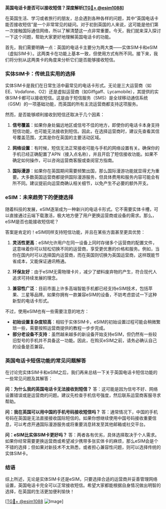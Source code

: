 **英国电话卡是否可以接收短信？深度解析[[TG💪+ @esim1088](https://t.me/s/esim1088)]**

在英国生活、学习或者旅行的朋友，总会遇到各种各样的问题，其中“英国电话卡能否接收短信”是一个非常常见的疑问。对于初到英国的人来说，这可能是他们第一次接触国际通信网络，所以了解清楚这一点非常重要。今天，我们就来深入探讨一下这个问题，帮助大家更好地理解英国电话卡的功能。

首先，我们需要明确一点：英国的电话卡主要分为两大类——实体SIM卡和eSIM（虚拟SIM卡）。这两类卡在功能上基本一致，但使用方式有所不同。接下来，我们将分别从这两类卡的角度来分析它们是否能够接收短信。

### 实体SIM卡：传统且实用的选择

实体SIM卡是我们在日常生活中最常见的电话卡形式。无论是三大运营商（如EE、Vodafone、O2）还是虚拟运营商（如Giffgaff、Lycamobile），其提供的实体SIM卡都可以接收短信。这是由于短信服务（SMS）是全球移动通信系统（GSM）的一项基础功能，而英国的所有主流运营商都支持这项服务。

然而，是否能够顺利接收到短信还取决于几个因素：

1. **信号覆盖**：如果你身处偏远地区或信号不佳的地方，即使你的电话卡本身支持短信功能，也可能无法接收到短信。因此，在选择运营商时，建议先查看其信号覆盖范围，尤其是你在英国的主要活动区域。

2. **网络设置**：有时候，短信无法正常接收可能与手机的网络设置有关。确保你的手机已经正确配置了APN（接入点名称），并且开启了短信接收功能。如果不确定如何操作，可以咨询运营商客服或查阅官方指南。

3. **国际漫游**：如果你在英国期间需要频繁出国，那么国际漫游功能就显得尤为重要。大多数英国运营商都提供国际漫游服务，但具体费用和服务内容可能会有所不同。建议提前向运营商确认相关细节，以免产生不必要的额外开支。

### eSIM：未来趋势下的便捷选择

随着科技的发展，eSIM逐渐成为一种新兴的电话卡形式。它不需要实体卡槽，可以直接通过云端下载激活，极大地方便了用户更换运营商或设备的需求。那么，eSIM是否也能接收短信呢？

答案是肯定的！eSIM同样支持短信功能，并且在某些方面甚至更具优势：

1. **灵活性更高**：eSIM允许用户在同一设备上同时存储多个运营商的配置文件，这意味着你可以轻松切换不同的运营商，享受更优惠的价格和服务。例如，当你在国内时可以选择国内运营商，而在英国则切换为英国运营商，这样既能节省成本，又能保证通讯畅通。

2. **环保友好**：由于eSIM无需物理卡片，减少了塑料废弃物的产生，符合现代人追求可持续发展的理念。

3. **兼容性广泛**：目前市面上许多高端智能手机都已经支持eSIM技术，包括苹果、三星等品牌。如果你拥有一款兼容eSIM的设备，不妨考虑尝试一下这种新型的电话卡形式。

不过，使用eSIM也有一些需要注意的地方：

- **初始设置复杂度较高**：相较于实体SIM卡，eSIM的初始设置过程可能会稍微繁琐一些，需要按照运营商提供的教程一步步完成。
- **部分老设备不支持**：虽然越来越多的新设备开始支持eSIM，但仍然有一些较旧型号的手机并不具备这一功能。因此，在购买eSIM之前，请务必确认自己的设备是否兼容。

### 英国电话卡短信功能的常见问题解答

在讨论完实体SIM卡和eSIM之后，我们再来总结一下关于英国电话卡短信功能的一些常见问题及其解答：

**问：为什么我的英国电话卡无法接收到短信？**
答：这可能是因为信号不好、网络设置错误或是运营商的问题。建议先检查手机信号强度，然后联系运营商客服寻求帮助。

**问：我在英国可以用中国的手机号码接收短信吗？**
答：通常情况下，中国的手机号码在英国是无法直接接收国际短信的。如果你想继续使用中国号码接收重要信息，可以考虑开通国际漫游服务或将重要消息转发至其他邮箱或社交平台。

**问：eSIM比实体SIM卡更好吗？**
答：两者各有优劣，具体选择取决于个人需求。如果你经常需要更换运营商或希望减少携带多张实体卡的麻烦，那么eSIM会是个不错的选择；但如果对新技术不太熟悉，或者担心兼容性问题，则可以选择传统的实体SIM卡。

### 结语

综上所述，无论是实体SIM卡还是eSIM，只要选择合适的运营商并妥善管理网络设置，英国电话卡完全可以正常接收短信。希望大家都能根据自身情况做出明智的选择，在英国的生活更加便利愉快！

[[TG💪+ @esim1088](https://t.me/s/esim1088) ![Image](https://i.postimg.cc/4NQfJmqS/Snipaste-2025-05-13-00-14-12.png)]